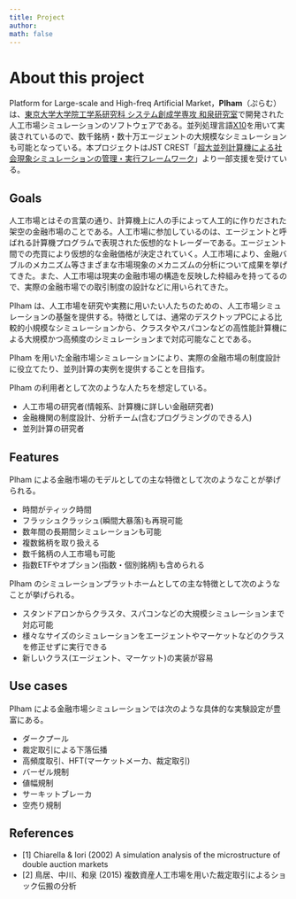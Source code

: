 ```yaml
---
title: Project
author:
math: false
---
```


# About this project
Platform for Large-scale and High-freq Artificial Market，**Plham**（ぷらむ）は、[東京大学大学院工学系研究科 システム創成学専攻 和泉研究室](http://park.itc.u-tokyo.ac.jp/socsim/)で開発された人工市場シミュレーションのソフトウェアである。並列処理言語[X10](http://x10-lang.org/)を用いて実装されているので、数千銘柄・数十万エージェントの大規模なシミュレーションも可能となっている。本プロジェクトはJST CREST「[超大並列計算機による社会現象シミュレーションの管理・実行フレームワーク](http://www.postpeta.jst.go.jp/researchers/noda24.html)」より一部支援を受けている。

## Goals
人工市場とはその言葉の通り、計算機上に人の手によって人工的に作りだされた架空の金融市場のことである。人工市場に参加しているのは、エージェントと呼ばれる計算機プログラムで表現された仮想的なトレーダーである。エージェント間での売買により仮想的な金融価格が決定されていく。人工市場により、金融バブルのメカニズム等さまざまな市場現象のメカニズムの分析について成果を挙げてきた。また、人工市場は現実の金融市場の構造を反映した枠組みを持ってるので、実際の金融市場での取引制度の設計などに用いられてきた。

Plham は、人工市場を研究や実務に用いたい人たちのための、人工市場シミュレーションの基盤を提供する。特徴としては、通常のデスクトップPCによる比較的小規模なシミュレーションから、クラスタやスパコンなどの高性能計算機による大規模かつ高頻度のシミュレーションまで対応可能なことである。

Plham を用いた金融市場シミュレーションにより、実際の金融市場の制度設計に役立てたり、並列計算の実例を提供することを目指す。

Plham の利用者として次のような人たちを想定している。

 * 人工市場の研究者(情報系、計算機に詳しい金融研究者)
 * 金融機関の制度設計、分析チーム(含むプログラミングのできる人)
 * 並列計算の研究者

## Features

Plham による金融市場のモデルとしての主な特徴として次のようなことが挙げ
られる。

 * 時間がティック時間
  * フラッシュクラッシュ(瞬間大暴落)も再現可能
  * 数年間の長期間シミュレーションも可能
 * 複数銘柄を取り扱える
 * 数千銘柄の人工市場も可能
  * 指数ETFやオプション(指数・個別銘柄)も含められる

Plham のシミュレーションプラットホームとしての主な特徴として次のようなことが挙げられる。

 * スタンドアロンからクラスタ、スパコンなどの大規模シミュレーションまで対応可能
  * 様々なサイズのシミュレーションをエージェントやマーケットなどのクラスを修正せずに実行できる
 * 新しいクラス(エージェント、マーケット)の実装が容易

## Use cases

Plham による金融市場シミュレーションでは次のような具体的な実験設定が豊富にある。

 * ダークプール
 * 裁定取引による下落伝播
 * 高頻度取引、HFT(マーケットメーカ、裁定取引)
 * バーゼル規制
 * 値幅規制
 * サーキットブレーカ
 * 空売り規制



## References

  * [1] Chiarella & Iori (2002) A simulation analysis of the microstructure of double auction markets
  * [2] 鳥居、中川、和泉 (2015) 複数資産人工市場を用いた裁定取引によるショック伝搬の分析



  
  
